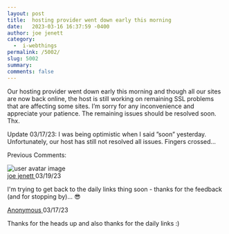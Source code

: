 ```yaml
---
layout: post
title:  hosting provider went down early this morning
date:   2023-03-16 16:37:59 -0400
author: joe jenett
category:
  -  i-webthings
permalink: /5002/
slug: 5002
summary: 
comments: false
---
```

<p>Our hosting provider went down early this morning and though all our sites are now back online, the host is still working on remaining SSL problems that are affecting some sites. I’m sorry for any inconvenience and appreciate your patience. The remaining issues should be resolved soon. Thx.
</p>
<p>Update 03/17/23: I was being optimistic when I said ”soon” yesterday. Unfortunately, our host has still not resolved all issues. Fingers crossed...
</p>
<p>Previous Comments:</p>
<div class="cactus-comment">
<div class="cactus-comment-avatar">
<img alt="user avatar image" src="https://matrix.cactus.chat:8448/_matrix/media/r0/thumbnail/matrix.org/QXQdYMvXFqpcNYmifiCExzUK?width=64&amp;height=64&amp;method=crop">
</div>
<div class="cactus-comment-content">
<div class="cactus-comment-header">
<a class="cactus-comment-displayname" href="https://matrix.to/#/@joejenett:matrix.org">joe jenett
</a>
<time class="cactus-comment-time" title="Sun Mar 19 18:30:54 2023 UTC" datetime="2023-03-19T18:30:54+00:00">03/19/23
</time>
</div>
<div class="cactus-comment-body">
<div class="cactus-message-text">
<p>I'm trying to get back to the daily links thing soon - thanks for the feedback (and for stopping by)... 😎
</p>
</div>
</div>
</div>
</div>
<div class="cactus-comment">
<div class="cactus-comment-avatar">
<div class="cactus-comment-avatar-placeholder">
</div>
</div>
<div class="cactus-comment-content">
<div class="cactus-comment-header">
<a class="cactus-comment-displayname" href="https://matrix.to/#/@915031:cactus.chat">Anonymous
</a>
<time class="cactus-comment-time" title="Fri Mar 17 15:38:20 2023 UTC" datetime="2023-03-17T15:38:20+00:00">03/17/23
</time>
</div>
<div class="cactus-comment-body">
<div class="cactus-message-text">
<p>Thanks for the heads up and also thanks for the daily links :)
</p>
</div>
</div>
</div>
</div>
<a href="https://brid.gy/publish/mastodon"></a>